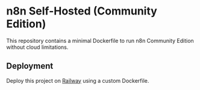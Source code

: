 # n8n Self-Hosted (Community Edition)

This repository contains a minimal Dockerfile to run n8n Community Edition without cloud limitations.

## Deployment

Deploy this project on [Railway](https://railway.app) using a custom Dockerfile.
